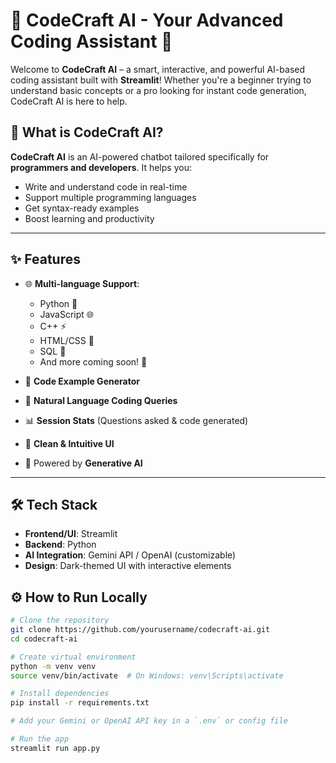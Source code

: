 # 🚀 CodeCraft AI - Your Advanced Coding Assistant 🤖

Welcome to **CodeCraft AI** – a smart, interactive, and powerful AI-based coding assistant built with **Streamlit**! Whether you're a beginner trying to understand basic concepts or a pro looking for instant code generation, CodeCraft AI is here to help.

## 🧠 What is CodeCraft AI?

**CodeCraft AI** is an AI-powered chatbot tailored specifically for **programmers and developers**. It helps you:
- Write and understand code in real-time
- Support multiple programming languages
- Get syntax-ready examples
- Boost learning and productivity

---

## ✨ Features

- 🌐 **Multi-language Support**:
  - Python 🐍
  - JavaScript 🌐
  - C++ ⚡
  - HTML/CSS 🎨
  - SQL 💾
  - And more coming soon! 🚀

- 🧩 **Code Example Generator**
- 💬 **Natural Language Coding Queries**
- 📊 **Session Stats** (Questions asked & code generated)
- 🎨 **Clean & Intuitive UI**
- 🧠 Powered by **Generative AI**

---

## 🛠️ Tech Stack

- **Frontend/UI**: Streamlit
- **Backend**: Python
- **AI Integration**: Gemini API / OpenAI (customizable)
- **Design**: Dark-themed UI with interactive elements



## ⚙️ How to Run Locally

```bash
# Clone the repository
git clone https://github.com/yourusername/codecraft-ai.git
cd codecraft-ai

# Create virtual environment
python -m venv venv
source venv/bin/activate  # On Windows: venv\Scripts\activate

# Install dependencies
pip install -r requirements.txt

# Add your Gemini or OpenAI API key in a `.env` or config file

# Run the app
streamlit run app.py
